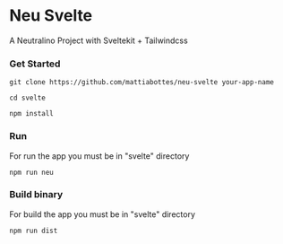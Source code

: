 # Neu Svelte

A Neutralino Project with Sveltekit + Tailwindcss

### Get Started

```
git clone https://github.com/mattiabottes/neu-svelte your-app-name
```

```
cd svelte
```

```
npm install
```

### Run

For run the app you must be in "svelte" directory

```
npm run neu
```

### Build binary

For build the app you must be in "svelte" directory

```
npm run dist
```
